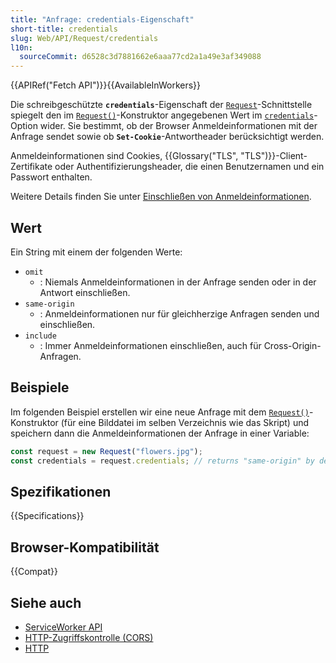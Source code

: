 ```yaml
---
title: "Anfrage: credentials-Eigenschaft"
short-title: credentials
slug: Web/API/Request/credentials
l10n:
  sourceCommit: d6528c3d7881662e6aaa77cd2a1a49e3af349088
---
```


{{APIRef("Fetch API")}}{{AvailableInWorkers}}

Die schreibgeschützte **`credentials`**-Eigenschaft der [`Request`](/de/docs/Web/API/Request)-Schnittstelle spiegelt den im [`Request()`](/de/docs/Web/API/Request/Request)-Konstruktor angegebenen Wert im [`credentials`](/de/docs/Web/API/RequestInit#credentials)-Option wider. Sie bestimmt, ob der Browser Anmeldeinformationen mit der Anfrage sendet sowie ob **`Set-Cookie`**-Antwortheader berücksichtigt werden.

Anmeldeinformationen sind Cookies, {{Glossary("TLS", "TLS")}}-Client-Zertifikate oder Authentifizierungsheader, die einen Benutzernamen und ein Passwort enthalten.

Weitere Details finden Sie unter [Einschließen von Anmeldeinformationen](/de/docs/Web/API/Fetch_API/Using_Fetch#including_credentials).

## Wert

Ein String mit einem der folgenden Werte:

- `omit`
  - : Niemals Anmeldeinformationen in der Anfrage senden oder in der Antwort einschließen.
- `same-origin`
  - : Anmeldeinformationen nur für gleichherzige Anfragen senden und einschließen.
- `include`
  - : Immer Anmeldeinformationen einschließen, auch für Cross-Origin-Anfragen.

## Beispiele

Im folgenden Beispiel erstellen wir eine neue Anfrage mit dem [`Request()`](/de/docs/Web/API/Request/Request)-Konstruktor (für eine Bilddatei im selben Verzeichnis wie das Skript) und speichern dann die Anmeldeinformationen der Anfrage in einer Variable:

```js
const request = new Request("flowers.jpg");
const credentials = request.credentials; // returns "same-origin" by default
```

## Spezifikationen

{{Specifications}}

## Browser-Kompatibilität

{{Compat}}

## Siehe auch

- [ServiceWorker API](/de/docs/Web/API/Service_Worker_API)
- [HTTP-Zugriffskontrolle (CORS)](/de/docs/Web/HTTP/CORS)
- [HTTP](/de/docs/Web/HTTP)

